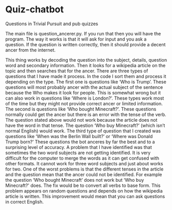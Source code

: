 # Quiz-chatbot
Questions in Trivial Pursuit and pub quizzes

The main file is question_ancerer.py. If you run that then you will have the program. The way it works is that it will ask for input and you ask a question. If the question is written correctly, then it should provide a decent ancer from the internet.

This thing works by decoding the question into the subject, details, question word and secondary information. Then it looks for a wikipedia article on the topic and then searches that for the ancer.
There are three types of questions that I have made it process. In the code I sort them and process it depending on the type.
The first one is questions like ‘Who is Trump’. These questions will most probably ancer with the actual subject of the sentence because the Who makes it look for people. This is somewhat wrong but it can also work in questions like ‘Where is London?’. These types work most of the time but they might not provide correct ancer or limited information.
The second is questions like ‘Who bought Minecraft?’. These questions normally could get the ancer but there is an error with the tense of the verb. The question stated above would not work because the article does not have the word in that tense. The question ‘Who buy Minecraft?’ (which isn’t normal English) would work.
The third type of question that I created was questions like ‘When was the Berlin Wall built?’ or ‘Where was Donald Trump born?’ These questions the bot anceres by far the best and to a surprising level of accuracy.
A problem that I have identified was that sometimes the two word subjects are not getting identified. It is very difficult for the computer to merge the words as it can get confused with other formats. It cannot work for three word subjects and just about works for two.
One of the worst problems is that the different tenses in the article and the question mean that the ancer could not be identified. For example the question ‘Who bought Minecraft’ does not work but ‘Who buy Minecraft?' does. The fix would be to convert all verbs to base form. This problem appears on random questions and depends on how the wikipedia article is written. This improvement would mean that you can ask questions in correct English.
